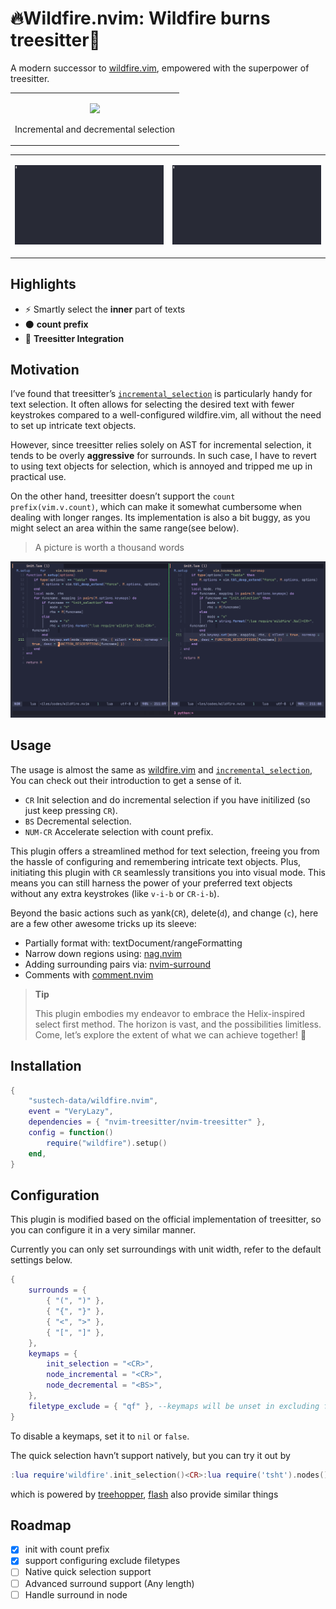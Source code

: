 # 🔥Wildfire.nvim: Wildfire burns treesitter🌲

A modern successor to
[wildfire.vim](https://github.com/gcmt/wildfire.vim), empowered with the
superpower of treesitter.

<div>

<table>
<colgroup>
<col style="width: 100%" />
</colgroup>
<tbody>
<tr class="odd">
<td style="text-align: center;"><div width="100.0%"
data-layout-align="center" data-fig.extended="false">
<p><a href="https://asciinema.org/a/TKD1XZ85IAtN0m5JwlvinRIZP"><img
src="https://asciinema.org/a/TKD1XZ85IAtN0m5JwlvinRIZP.svg"
data-fig.extended="false" /></a></p>
<p>Incremental and decremental selection</p>
</div></td>
</tr>
</tbody>
</table>

<table>
<colgroup>
<col style="width: 50%" />
<col style="width: 50%" />
</colgroup>
<tbody>
<tr class="odd">
<td style="text-align: center;"><div width="50.0%"
data-layout-align="center">
<p><img src="assets/count.gif" data-fig.extended="false"
alt="Accelerate selection with count prefix" /></p>
</div></td>
<td style="text-align: center;"><div width="50.0%"
data-layout-align="center">
<p><img src="assets/quick.gif" data-fig.extended="false"
alt="Quick selection (leverage by treehopper)" /></p>
</div></td>
</tr>
</tbody>
</table>

</div>

## Highlights

- ⚡ Smartly select the **inner** part of texts
- ⚫ **count prefix**
- 🌳 **Treesitter Integration**

## Motivation

I’ve found that treesitter’s
[`incremental_selection`](https://www.reddit.com/r/neovim/comments/r10llx/the_most_amazing_builtin_feature_nobody_ever/)
is particularly handy for text selection. It often allows for selecting
the desired text with fewer keystrokes compared to a well-configured
wildfire.vim, all without the need to set up intricate text objects.

However, since treesitter relies solely on AST for incremental
selection, it tends to be overly **aggressive** for surrounds. In such
case, I have to revert to using text objects for selection, which is
annoyed and tripped me up in practical use.

On the other hand, treesitter doesn’t support the
`count prefix(vim.v.count)`, which can make it somewhat cumbersome when
dealing with longer ranges. Its implementation is also a bit buggy, as
you might select an area within the same range(see below).

> A picture is worth a thousand words

![](assets/comp.gif)

## Usage

The usage is almost the same as
[wildfire.vim](https://github.com/gcmt/wildfire.vim) and
[`incremental_selection`](https://www.reddit.com/r/neovim/comments/r10llx/the_most_amazing_builtin_feature_nobody_ever/),
You can check out their introduction to get a sense of it.

- `CR` Init selection and do incremental selection if you have
  initilized (so just keep pressing `CR`).
- `BS` Decremental selection.
- `NUM-CR` Accelerate selection with count prefix.

This plugin offers a streamlined method for text selection, freeing you
from the hassle of configuring and remembering intricate text objects.
Plus, initiating this plugin with `CR` seamlessly transitions you into
visual mode. This means you can still harness the power of your
preferred text objects without any extra keystrokes (like `v-i-b` or
`CR-i-b`).

Beyond the basic actions such as yank(`CR`), delete(`d`), and change
(`c`), here are a few other awesome tricks up its sleeve:

- Partially format with: textDocument/rangeFormatting
- Narrow down regions using:
  [nag.nvim](https://github.com/haolian9/nag.nvim)
- Adding surrounding pairs via:
  [nvim-surround](https://github.com/kylechui/nvim-surround)
- Comments with [comment.nvim](https://github.com/numToStr/Comment.nvim)

<div>

> **Tip**
>
> This plugin embodies my endeavor to embrace the Helix-inspired select
> first method. The horizon is vast, and the possibilities limitless.
> Come, let’s explore the extent of what we can achieve together! 🚀

</div>

## Installation

``` lua
{
    "sustech-data/wildfire.nvim",
    event = "VeryLazy",
    dependencies = { "nvim-treesitter/nvim-treesitter" },
    config = function()
        require("wildfire").setup()
    end,
}
```

## Configuration

This plugin is modified based on the official implementation of
treesitter, so you can configure it in a very similar manner.

Currently you can only set surroundings with unit width, refer to the
default settings below.

``` lua
{
    surrounds = {
        { "(", ")" },
        { "{", "}" },
        { "<", ">" },
        { "[", "]" },
    },
    keymaps = {
        init_selection = "<CR>",
        node_incremental = "<CR>",
        node_decremental = "<BS>",
    },
    filetype_exclude = { "qf" }, --keymaps will be unset in excluding filetypes
}
```

To disable a keymaps, set it to `nil` or `false`.

The quick selection havn’t support natively, but you can try it out by

``` lua
:lua require'wildfire'.init_selection()<CR>:lua require('tsht').nodes()<CR>
```

which is powered by
[treehopper](https://github.com/mfussenegger/nvim-treehopper),
[flash](https://github.com/folke/flash.nvim/tree/main) also provide
similar things

## Roadmap

- [x] init with count prefix
- [x] support configuring exclude filetypes
- [ ] Native quick selection support
- [ ] Advanced surround support (Any length)
- [ ] Handle surround in node
